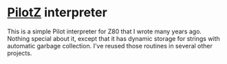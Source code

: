 # [PilotZ](http://p112.sourceforge.net/index.php?pilotz) interpreter

This is a simple Pilot interpreter for Z80 that I wrote many years ago. 
Nothing special about it, except that it has dynamic storage for strings
with automatic garbage collection. I've reused those routines in several
other projects.

